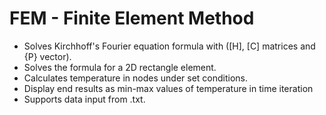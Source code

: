 # FEM - Finite Element Method
- Solves Kirchhoff's Fourier equation formula with ([H], [C] matrices and {P} vector).
- Solves the formula for a 2D rectangle element.
- Calculates temperature in nodes under set conditions.
- Display end results as min-max values of temperature in time iteration
- Supports data input from .txt.
